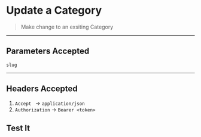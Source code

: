 # Update a Category

> Make change to an exsiting Category
----


## Parameters Accepted

` slug `

---
## Headers Accepted

1. `Accept ` -> `application/json`
2. `Authorization` -> `Bearer <token>`

## Test It

<larecipe-swagger endpoint="/api/categories/{slug}" default-method='put'></larecipe-swagger>